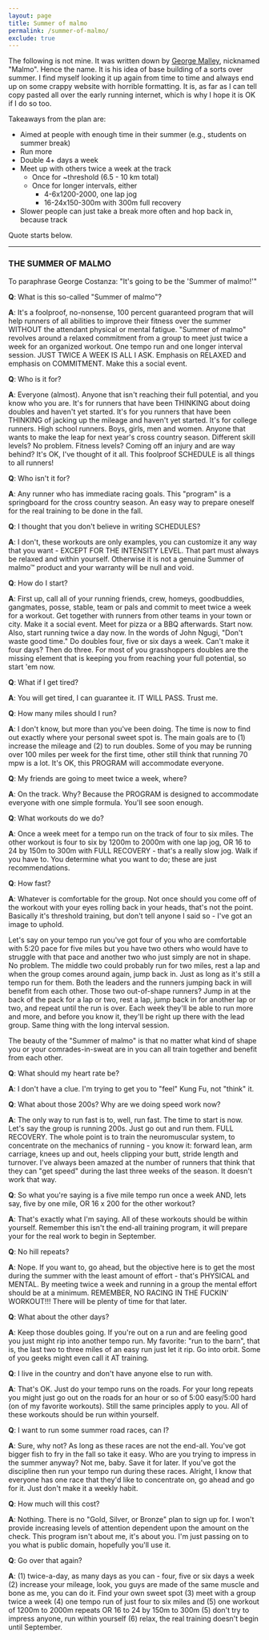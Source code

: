 ```yaml
---
layout: page
title: Summer of malmo
permalink: /summer-of-malmo/
exclude: true
---
```


<!-- TODO: Remove permalink override and place in notes/ ? -->
The following is not mine. It was written down by [George
Malley][georgemalley], nicknamed "Malmo". Hence the name.  It is his idea of
base building of a sorts over summer. I find myself looking it up again from
time to time and always end up on some crappy website with horrible formatting.
It is, as far as I can tell copy pasted all over the early running internet,
which is why I hope it is OK if I do so too.

Takeaways from the plan are:

- Aimed at people with enough time in their summer (e.g., students on summer
  break)
- Run more
- Double 4+ days a week
- Meet up with others twice a week at the track
    - Once for ~threshold (6.5 - 10 km total)
    - Once for longer intervals, either
        - 4-6x1200-2000, one lap jog
        - 16-24x150-300m with 300m full recovery
- Slower people can just take a break more often and hop back in, because track

Quote starts below.

-----

### THE SUMMER OF MALMO

To paraphrase George Costanza: "It's going to be the 'Summer of malmo!'"

**Q**: What is this so-called "Summer of malmo"?

**A**: It's a foolproof, no-nonsense, 100 percent guaranteed program that will help
runners of all abilities to improve their fitness over the summer WITHOUT the
attendant physical or mental fatigue. "Summer of malmo" revolves around a
relaxed commitment from a group to meet just twice a week for an organized
workout. One tempo run and one longer interval session. JUST TWICE A WEEK IS
ALL I ASK. Emphasis on RELAXED and emphasis on COMMITMENT. Make this a social
event.

**Q**: Who is it for?

**A**: Everyone (almost). Anyone that isn't reaching their full potential, and you
know who you are. It's for runners that have been THINKING about doing doubles
and haven't yet started. It's for you runners that have been THINKING of
jacking up the mileage and haven't yet started. It's for college runners. High
school runners. Boys, girls, men and women. Anyone that wants to make the leap
for next year's cross country season. Different skill levels? No problem.
Fitness levels? Coming off an injury and are way behind? It's OK, I've thought
of it all. This foolproof SCHEDULE is all things to all runners!

**Q**: Who isn't it for?

**A**: Any runner who has immediate racing goals. This "program" is a springboard
for the cross country season. An easy way to prepare oneself for the real
training to be done in the fall.

**Q**: I thought that you don't believe in writing SCHEDULES?

**A**: I don't, these workouts are only examples, you can customize it any way that
you want - EXCEPT FOR THE INTENSITY LEVEL. That part must always be relaxed and
within yourself. Otherwise it is not a genuine Summer of malmo™ product and
your warranty will be null and void.

**Q**: How do I start?

**A**: First up, call all of your running friends, crew, homeys, goodbuddies,
gangmates, posse, stable, team or pals and commit to meet twice a week for a
workout. Get together with runners from other teams in your town or city. Make
it a social event. Meet for pizza or a BBQ afterwards. Start now. Also, start
running twice a day now. In the words of John Ngugi, "Don't waste good time."
Do doubles four, five or six days a week. Can't make it four days? Then do
three. For most of you grasshoppers doubles are the missing element that is
keeping you from reaching your full potential, so start 'em now.

**Q**: What if I get tired?

**A**: You will get tired, I can guarantee it. IT WILL PASS. Trust me.

**Q**: How many miles should I run?

**A**: I don't know, but more than you've been doing. The time is now to find out
exactly where your personal sweet spot is. The main goals are to (1) increase
the mileage and (2) to run doubles. Some of you may be running over 100 miles
per week for the first time, other still think that running 70 mpw is a lot.
It's OK, this PROGRAM will accommodate everyone.

**Q**: My friends are going to meet twice a week, where?

**A**: On the track. Why? Because the PROGRAM is designed to accommodate everyone
with one simple formula. You'll see soon enough.

**Q**: What workouts do we do?

**A**: Once a week meet for a tempo run on the track of four to six miles. The
other workout is four to six by 1200m to 2000m with one lap jog, OR 16 to 24 by
150m to 300m with FULL RECOVERY - that's a really slow jog. Walk if you have
to. You determine what you want to do; these are just recommendations.

**Q**: How fast?

**A**: Whatever is comfortable for the group. Not once should you come off of the
workout with your eyes rolling back in your heads, that's not the point.
Basically it's threshold training, but don't tell anyone I said so - I've got
an image to uphold.

Let's say on your tempo run you've got four of you who are comfortable with
5:20 pace for five miles but you have two others who would have to struggle
with that pace and another two who just simply are not in shape. No problem.
The middle two could probably run for two miles, rest a lap and when the group
comes around again, jump back in. Just as long as it's still a tempo run for
them. Both the leaders and the runners jumping back in will benefit from each
other. Those two out-of-shape runners? Jump in at the back of the pack for a
lap or two, rest a lap, jump back in for another lap or two, and repeat until
the run is over. Each week they'll be able to run more and more, and before you
know it, they'll be right up there with the lead group. Same thing with the
long interval session.

The beauty of the "Summer of malmo" is that no matter what kind of shape you or
your comrades-in-sweat are in you can all train together and benefit from each
other.

**Q**: What should my heart rate be?

**A**: I don't have a clue. I'm trying to get you to "feel" Kung Fu, not "think"
it.

**Q**: What about those 200s? Why are we doing speed work now?

**A**: The only way to run fast is to, well, run fast. The time to start is now.
Let's say the group is running 200s. Just go out and run them. FULL RECOVERY.
The whole point is to train the neuromuscular system, to concentrate on the
mechanics of running - you know it: forward lean, arm carriage, knees up and
out, heels clipping your butt, stride length and turnover. I've always been
amazed at the number of runners that think that they can "get speed" during the
last three weeks of the season. It doesn't work that way.

**Q**: So what you're saying is a five mile tempo run once a week AND, lets say,
five by one mile, OR 16 x 200 for the other workout?

**A**: That's exactly what I'm saying. All of these workouts should be within
yourself. Remember this isn't the end-all training program, it will prepare
your for the real work to begin in September.

**Q**: No hill repeats?

**A**: Nope. If you want to, go ahead, but the objective here is to get the most
during the summer with the least amount of effort - that's PHYSICAL and MENTAL.
By meeting twice a week and running in a group the mental effort should be at a
minimum. REMEMBER, NO RACING IN THE FUCKIN' WORKOUT!!! There will be plenty of
time for that later.

**Q**: What about the other days?

**A**: Keep those doubles going. If you're out on a run and are feeling good you
just might rip into another tempo run. My favorite: "run to the barn", that is,
the last two to three miles of an easy run just let it rip. Go into orbit. Some
of you geeks might even call it AT training.

**Q**: I live in the country and don't have anyone else to run with.

**A**: That's OK. Just do your tempo runs on the roads. For your long repeats you
might just go out on the roads for an hour or so of 5:00 easy/5:00 hard (on of
my favorite workouts). Still the same principles apply to you. All of these
workouts should be run within yourself.

**Q**: I want to run some summer road races, can I?

**A**: Sure, why not? As long as these races are not the end-all. You've got bigger
fish to fry in the fall so take it easy. Who are you trying to impress in the
summer anyway? Not me, baby. Save it for later. If you've got the discipline
then run your tempo run during these races. Alright, I know that everyone has
one race that they'd like to concentrate on, go ahead and go for it. Just don't
make it a weekly habit.

**Q**: How much will this cost?

**A**: Nothing. There is no "Gold, Silver, or Bronze" plan to sign up for. I won't
provide increasing levels of attention dependent upon the amount on the check.
This program isn't about me, it's about you. I'm just passing on to you what is
public domain, hopefully you'll use it.

**Q**: Go over that again?

**A**: (1) twice-a-day, as many days as you can - four, five or six days a week (2)
increase your mileage, look, you guys are made of the same muscle and bone as
me, you can do it. Find your own sweet spot (3) meet with a group twice a week
(4) one tempo run of just four to six miles and (5) one workout of 1200m to
2000m repeats OR 16 to 24 by 150m to 300m (5) don't try to impress anyone, run
within yourself (6) relax, the real training doesn't begin until September.

[georgemalley]: https://en.wikipedia.org/wiki/George_Malley_(athlete) "George Malley's Wikipedia page"
